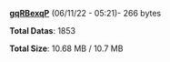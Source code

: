 [**gqRBexqP**](/data/gqRBexqP.txt) (06/11/22 - 05:21)- 266 bytes

**Total Datas**: 1853

**Total Size**: 10.68 MB / 10.7 MB